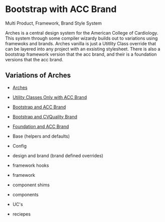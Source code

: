 # Bootstrap with ACC Brand

Multi Product, Framework, Brand Style System

Arches is a central design system for the American College of Cardiology. This system through some compiler wizardy builds out to variations using framewoks and brands. Arches vanilla is just a Utitlity Class override that can be layered into any project with an exsisting stylesheet. There is also a bootstrap framework version that the acc brand, and their is a foundation versions that the acc brand.

## Variations of Arches

-   [Arches](../)
-   [Utility Classes Only with ACC Brand](../uconly_acc/)
-   [Bootstrap and ACC Brand](../boot_acc/)
-   [Bootstrap and CVQuality Brand](../boot_cvquality/)
-   [Foundation and ACC Brand](../zurb_acc/)

-   Base (helpers and defaults)
-   Config
-   design and brand (brand defined overrides)
-   framework hooks
-   framework
-   component shims
-   components
-   UC's
-   reciepes
